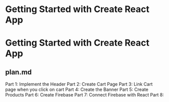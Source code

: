 # Getting Started with Create React App

# Getting Started with Create React App

## plan.md

Part 1: Implement the Header
Part 2: Create Cart Page
Part 3: Link Cart page when you click on cart
Part 4: Create the Banner
Part 5: Create Products
Part 6: Create Firebase
Part 7: Connect Firebase with React
Part 8:
